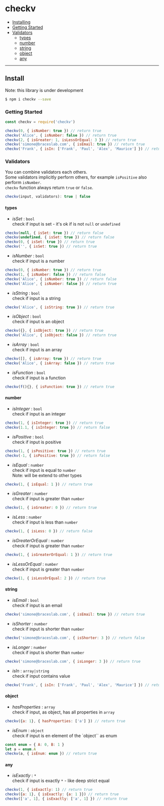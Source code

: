 # checkv

- [Installing](#installing)
- [Getting Started](#getting-started)
- [Validators](#validators)
  - [types](#types)
  - [number](#number)
  - [string](#string)
  - [object](#object)
  - [any](#any)

---

## Install

Note: this library is under development

````bash
$ npm i checkv --save
````

### Getting Started

````js
const checkv = require('checkv')

checkv(0, { isNumber: true }) // return true
checkv('Alice', { isNumber: false }) // return true
checkv(2, { isGreater: 1, isLessOrEqual: 3 }) // return true
checkv('simone@braceslab.com', { isEmail: true }) // return true
checkv('Frank', { isIn: ['Frank', 'Paul', 'Alex', 'Maurice'] }) // return true

````

### Validators

You can combine validators each others.  
Some validators implicitly perform others, for example ``isPositive`` also perform ``isNumber``.  
``checkv`` function always return ``true`` or ``false``.

````js
checkv(input, validators): true | false
````

#### types

- _isSet_ : ``bool``  
check if input is set - it's ok if is not ``null`` or ``undefined``
````js
checkv(null, { isSet: true }) // return false
checkv(undefined, { isSet: true }) // return false
checkv(0, { isSet: true }) // return true
checkv('', { isSet: true }) // return true
````

- _isNumber_ : ``bool``  
check if input is a number
````js
checkv(0, { isNumber: true }) // return true
checkv(1, { isNumber: false }) // return false
checkv('Alice', { isNumber: true }) // return false
checkv('Alice', { isNumber: false }) // return true
````

- _isString_ : ``bool``  
check if input is a string
````js
checkv('Alice', { isString: true }) // return true
````

- _isObject_ : ``bool``  
check if input is an object
````js
checkv({}, { isObject: true }) // return true
checkv('Alice', { isObject: false }) // return true
````

- _isArray_ : ``bool``  
check if input is an array
````js
checkv([], { isArray: true }) // return true
checkv('Alice', { isArray: false }) // return true
````

- _isFunction_ : ``bool``  
check if input is a function
````js
checkv(f(){}, { isFunction: true }) // return true
````

#### number

- _isInteger_ : ``bool``  
check if input is an integer
````js
checkv(1, { isInteger: true }) // return true
checkv(1.1, { isInteger: true }) // return false
````

- _isPositive_ : ``bool``  
check if input is positive
````js
checkv(1, { isPositive: true }) // return true
checkv(-1, { isPositive: true }) // return false
````

- _isEqual_ : ``number``  
check if input is equal to ``number``  
Note: will be extend to other types
````js
checkv(1, { isEqual: 1 }) // return true
````

- _isGreater_ : ``number``  
check if input is greater than ``number``
````js
checkv(1, { isGreater: 0 }) // return true
````

- _isLess_ : ``number``  
check if input is less than ``number``
````js
checkv(1, { isLess: 0 }) // return false
````

- _isGreaterOrEqual_ : ``number``  
check if input is greater than ``number``
````js
checkv(1, { isGreaterOrEqual: 1 }) // return true
````

- _isLessOrEqual_ : ``number``  
check if input is greater than ``number``
````js
checkv(1, { isLessOrEqual: 2 }) // return true
````

#### string

- _isEmail_ : ``bool``  
check if input is an email
````js
checkv('simone@braceslab.com', { isEmail: true }) // return true
````

- _isShorter_ : ``number``  
check if input is shorter than ``number``
````js
checkv('simone@braceslab.com', { isShorter: 3 }) // return false
````

- _isLonger_ : ``number``  
check if input is shorter than ``number``
````js
checkv('simone@braceslab.com', { isLonger: 3 }) // return true
````

- _isIn_ : ``array|string``  
check if input contains value
````js
checkv('Frank', { isIn: ['Frank', 'Paul', 'Alex', 'Maurice'] }) // return true
````

#### object

- _hasProperties_ : ``array``  
check if input, as object, has all properties in ``array``  
````js
checkv({a: 1}, { hasProperties: ['a'] }) // return true
````

- _isEnum_ : ``object``  
check if input is en element of the `object`` as enum
````js
const enum = { A: 0, B: 1 }
let a = enum.A
checkv(a, { isEnum: enum }) // return true
````

#### any

- _isExactly_ : ``*``  
check if input is exactly ``*`` - like deep strict equal
````js
checkv(1, { isExactly: 1) // return true
checkv({a: 1}, { isExactly: {a: 1 }}) // return true
checkv(['a', 1], { isExactly: ['a', 1] }) // return true
````
